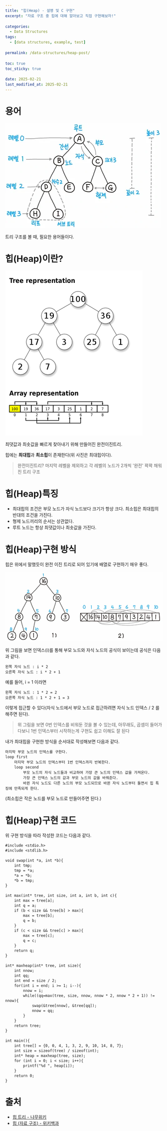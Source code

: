 ```yaml
---
title: "힙(Heap) - 설명 및 C 구현"
excerpt: "자료 구조 중 힙에 대해 알아보고 직접 구현해보자!"

categories:
  - Data Structures
tags:
  - [data structures, example, test]

permalink: /data-structures/heap-post/

toc: true
toc_sticky: true

date: 2025-02-21
last_modified_at: 2025-02-21
---
```


# 용어

![나무위키 - 트리](../../assets/images/posts_img/data-structures/heap1.png)

트리 구조를 볼 때, 필요한 용어들이다.

# 힙(Heap)이란?

![위키백과 - 힙](../../assets/images/posts_img/data-structures/heap2.png)

최댓값과 최솟값을 빠르게 찾아내기 위해 만들어진 완전이진트리.

힙에는 **최대힙**과 **최소힙**이 존재한다(위 사진은 최대힙이다).

> 완전이진트리? 마지막 레벨을 제외하고 각 레벨의 노드가 2개씩 '완전' 꽉꽉 채워진 트리 구조

# 힙(Heap)특징

-   최대힙의 조건은 부모 노드가 자식 노드보다 크기가 항상 크다. 최소힙은 최대힙의 반대의 조건을 가진다.
-   형제 노드끼리의 순서는 상관없다.
-   루트 노드는 항상 최댓값이나 최솟값을 가진다.

# 힙(Heap)구현 방식

힙은 위에서 말했듯이 완전 이진 트리로 되어 있기에 배열로 구현하기 매우 좋다.

![나무위키 - 트리](../../assets/images/posts_img/data-structures/heap3.png)

위 그림을 보면 인덱스(i)를 통해 부모 노드와 자식 노드의 공식이 보이는데 공식은 다음과 같다.

```
왼쪽 자식 노드 : i * 2  
오른쪽 자식 노드 : i * 2 + 1
```

예를 들어, i = 1 이라면

```
왼쪽 자식 노드 : 1 * 2 = 2  
오른쪽 자식 노드 : 1 * 2 + 1 = 3
```

이렇게 접근할 수 있다(자식 노드에서 부모 노드로 접근하려면 자식 노드 인덱스 / 2 를 해주면 된다).

> 위 그림을 보면 0번 인덱스를 비워둔 것을 볼 수 있는데, 아무래도, 곱셈이 들어가다보니 1번 인덱스부터 시작하는게 구현도 쉽고 이해도 잘 된다

내가 최대힙을 구현한 방식을 순서대로 작성해보면 다음과 같다.

```
마지막 부모 노드의 인덱스를 구한다.
loop first
    마지막 부모 노드의 인덱스부터 1번 인덱스까지 반복한다.
    loop second
        부모 노드의 자식 노드들과 비교하여 가장 큰 노드의 인덱스 값을 가져온다.
        가장 큰 인덱스 노드의 값과 부모 노드의 값을 바꿔준다.
        바뀐 자식 노드도 다른 노드의 부모 노드되므로 바뀐 자식 노드부터 돌면서 힙 특징에 만족되게 한다.
```

(최소힙은 작은 노드를 부모 노드로 만들어주면 된다.)

# 힙(Heap)구현 코드

위 구현 방식을 따라 작성한 코드는 다음과 같다.

```
#include <stdio.h>
#include <stdlib.h>

void swap(int *a, int *b){
    int tmp;
    tmp = *a;
    *a = *b;
    *b = tmp;
}

int max(int* tree, int size, int a, int b, int c){
    int max = tree[a];
    int q = a;
    if (b < size && tree[b] > max){
        max = tree[b];
        q = b;
    }
    if (c < size && tree[c] > max){
        max = tree[c];
        q = c;
    }
    return q;
}

int* maxheap(int* tree, int size){
    int nnow;
    int qq;
    int end = size / 2;
    for(int i = end; i >= 1; i--){
        nnow = i;
        while((qq=max(tree, size, nnow, nnow * 2, nnow * 2 + 1)) != nnow){
            swap(&tree[nnow], &tree[qq]);
            nnow = qq;
        }
    }
    return tree;
}

int main(){
    int tree[] = {0, 0, 4, 1, 3, 2, 9, 10, 14, 8, 7};
    int size = sizeof(tree) / sizeof(int);
    int* heap = maxheap(tree, size);
    for (int i = 0; i < size; i++){
        printf("%d ", heap[i]);
    }
    return 0;
}
```

# 출처

- [힙 트리 - 나무위키](https://namu.wiki/w/%ED%9E%99%20%ED%8A%B8%EB%A6%AC )
- [힙 (자료 구조) - 위키백과](https://ko.wikipedia.org/wiki/%ED%9E%99_\(%EC%9E%90%EB%A3%8C_%EA%B5%AC%EC%A1%B0\))
